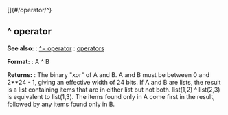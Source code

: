 []{#/operator/^}
  ## \^ operator
  **See also:**
  :   [\^= operator](ref/operator/%5E=)
  :   [operators](ref/operator)
  <!-- -->
  **Format:**
  :   A \^ B
  <!-- -->
  **Returns:**
  :   The binary \"xor\" of A and B.
  A and B must be between 0 and 2\*\*24 - 1, giving an effective width of
  24 bits.
  If A and B are lists, the result is a list containing items that are in
  either list but not both. list(1,2) \^ list(2,3) is equivalent to
  list(1,3). The items found only in A come first in the result, followed
  by any items found only in B.